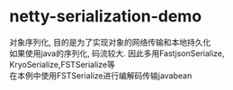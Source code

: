 # netty-serialization-demo

对象序列化, 目的是为了实现对象的网络传输和本地持久化  
如果使用java的序列化, 码流较大. 因此多用FastjsonSerialize, KryoSerialize,FSTSerialize等  
在本例中使用FSTSerialize进行编解码传输javabean  

